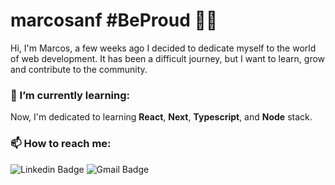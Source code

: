 # marcosanf #BeProud :rainbow_flag:
Hi, I'm Marcos, a few weeks ago I decided to dedicate myself to the world of web development. It has been a difficult journey, but I want to learn, grow and contribute to the community.

### 🌱 I’m currently learning:
Now, I'm dedicated to learning **React**, **Next**, **Typescript**, and **Node** stack. 

### 📫 How to reach me:
![Linkedin Badge](https://img.shields.io/badge/-MarcosFernandes-blue?style=flat-square&logo=Linkedin&logoColor=white&link=https://www.linkedin.com/in/marcos--fernandes/) ![Gmail Badge](https://img.shields.io/badge/-marcosanf.c@gmail.com-c14438?style=flat-square&logo=Gmail&logoColor=white&link=mailto:marcosanf.c@gmail.com)
